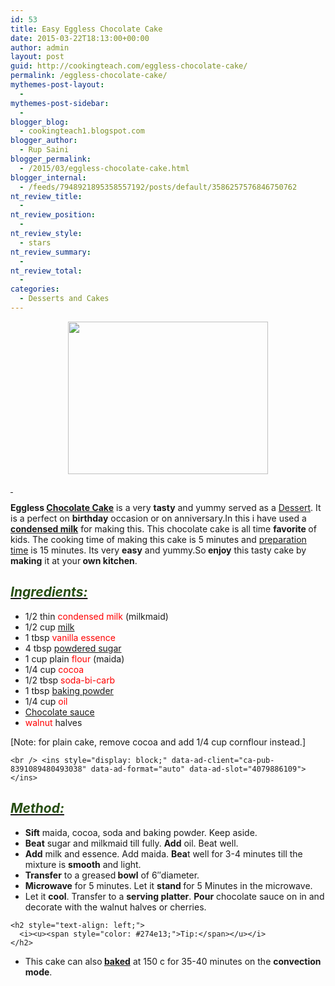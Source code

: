 ```yaml
---
id: 53
title: Easy Eggless Chocolate Cake
date: 2015-03-22T18:13:00+00:00
author: admin
layout: post
guid: http://cookingteach.com/eggless-chocolate-cake/
permalink: /eggless-chocolate-cake/
mythemes-post-layout:
  - 
mythemes-post-sidebar:
  - 
blogger_blog:
  - cookingteach1.blogspot.com
blogger_author:
  - Rup Saini
blogger_permalink:
  - /2015/03/eggless-chocolate-cake.html
blogger_internal:
  - /feeds/7948921895358557192/posts/default/3586257576846750762
nt_review_title:
  - 
nt_review_position:
  - 
nt_review_style:
  - stars
nt_review_summary:
  - 
nt_review_total:
  - 
categories:
  - Desserts and Cakes
---
```

<p dir="ltr" style="text-align: left;">
  <p style="clear: both; text-align: center;">
  </p>
  
  <p style="clear: both; text-align: center;">
    <a style="margin-left: 1em; margin-right: 1em;" href="http://3.bp.blogspot.com/-tXTTDx4Dw9Y/VQ77Zmc-3XI/AAAAAAAAAK4/imTT6o-KINw/s1600/13f80_Chocolate%2BWalnut%2BCake%2Bwith%2BTruffle%2BIcing%2B2.jpg"><img src="http://3.bp.blogspot.com/-tXTTDx4Dw9Y/VQ77Zmc-3XI/AAAAAAAAAK4/imTT6o-KINw/s1600/13f80_Chocolate%2BWalnut%2BCake%2Bwith%2BTruffle%2BIcing%2B2.jpg" alt="" width="320" height="244" border="0" /></a>
  </p>
  
  <p style="text-align: left;">
    <i><u><span style="color: #274e13;"> </span></u></i>
  </p>
  
  <p style="text-align: left;">
    <b>Eggless <a class="zem_slink" title="Chocolate cake" href="http://en.wikipedia.org/wiki/Chocolate_cake" target="_blank" rel="wikipedia">Chocolate Cake</a></b> is a very <b>tasty</b> and yummy served as a <a class="zem_slink" title="Dessert" href="http://en.wikipedia.org/wiki/Dessert" target="_blank" rel="wikipedia">Dessert</a>. It is a perfect on <b>birthday</b> occasion or on anniversary.In this i have used a <b><a class="zem_slink" title="Condensed milk" href="http://en.wikipedia.org/wiki/Condensed_milk" target="_blank" rel="wikipedia">condensed milk</a></b> for making this. This chocolate cake is all time <b>favorite </b>of kids. The cooking time of making this cake is 5 minutes and <a class="zem_slink" title="Preparation time" href="http://en.wikipedia.org/wiki/Preparation_time" target="_blank" rel="wikipedia">preparation time</a> is 15 minutes. Its very <b>easy</b> and yummy.So<b> enjoy</b> this tasty cake by <b>making</b> it at your<b> own kitchen</b>.
  </p>
  
  <h2 style="text-align: left;">
    <i><u><span style="color: #274e13;">Ingredients:</span></u></i>
  </h2>
  
  <ul style="text-align: left;">
    <li>
      1/2 thin <span style="color: red;">condensed milk</span> (milkmaid)
    </li>
    <li>
      1/2 cup <span style="color: red;"><a class="zem_slink" title="Milk" href="http://en.wikipedia.org/wiki/Milk" target="_blank" rel="wikipedia">milk</a></span>
    </li>
    <li>
      1 tbsp <span style="color: red;">vanilla essence</span>
    </li>
    <li>
      4 tbsp <span style="color: red;"><a class="zem_slink" title="Powdered sugar" href="http://en.wikipedia.org/wiki/Powdered_sugar" target="_blank" rel="wikipedia">powdered sugar</a></span>
    </li>
    <li>
      1 cup plain <span style="color: red;">flour</span> (maida)
    </li>
    <li>
      1/4 cup <span style="color: red;">cocoa</span>
    </li>
    <li>
      1/2 tbsp<span style="color: red;"> soda-bi-carb</span>
    </li>
    <li>
      1 tbsp <span style="color: red;"><a class="zem_slink" title="Baking powder" href="http://en.wikipedia.org/wiki/Baking_powder" target="_blank" rel="wikipedia">baking powder</a></span>
    </li>
    <li>
      1/4 cup <span style="color: red;">oil</span>
    </li>
    <li>
      <span style="color: red;"><a class="zem_slink" title="Chocolate syrup" href="http://en.wikipedia.org/wiki/Chocolate_syrup" target="_blank" rel="wikipedia">Chocolate sauce</a></span>
    </li>
    <li>
      <span style="color: red;">walnut</span> halves
    </li>
  </ul>
  
  <p>
    [Note: for plain cake, remove cocoa and add 1/4 cup cornflour instead.]
  </p>
  
  <p>
    <!-- post -->
    
    <br /> <ins style="display: block;" data-ad-client="ca-pub-8391089480493038" data-ad-format="auto" data-ad-slot="4079886109"></ins>
  </p>
  
  <h2 style="text-align: left;">
    <i><u><span style="color: #274e13;">Method:</span></u></i>
  </h2>
  
  <p>
    <ul style="text-align: left;">
      <li>
        <b>Sift</b> maida, cocoa, soda and baking powder. Keep aside.
      </li>
      <li>
        <b>Beat</b> sugar and milkmaid till fully. <b>Add</b> oil. Beat well.
      </li>
      <li>
        <b>Add</b> milk and essence. Add maida. <b>Bea</b>t well for 3-4 minutes till the mixture is <b>smooth</b> and light.
      </li>
      <li>
        <b>Transfer</b> to a greased<b> bowl</b> of 6&#8243;diameter.
      </li>
      <li>
        <b>Microwave</b> for 5 minutes. Let it <b>stand </b>for 5 Minutes in the microwave.
      </li>
      <li>
        Let it <b>cool</b>. Transfer to a <b>serving platter</b>. <b>Pour</b> chocolate sauce on in and decorate with the walnut halves or cherries.
      </li>
    </ul>
    
    <h2 style="text-align: left;">
      <i><u><span style="color: #274e13;">Tip:</span></u></i>
    </h2>
  </p>
  
  <p>
    <ul style="text-align: left;">
      <li>
        This cake can also<b> <a class="zem_slink" title="Baking" href="http://en.wikipedia.org/wiki/Baking" target="_blank" rel="wikipedia">baked</a></b> at 150 c for 35-40 minutes on the <b>convection mode</b>.
      </li>
    </ul>
  </p>
</p>